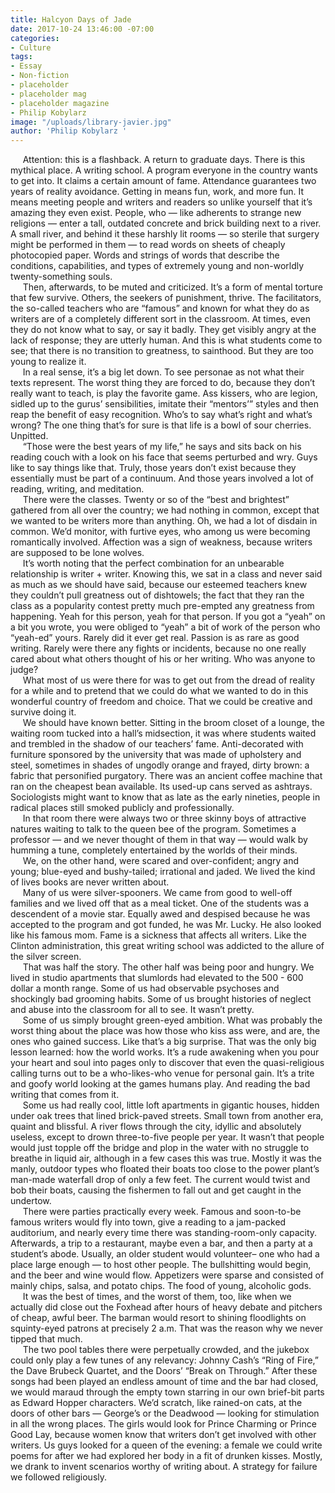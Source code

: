 ```yaml
---
title: Halcyon Days of Jade
date: 2017-10-24 13:46:00 -07:00
categories:
- Culture
tags:
- Essay
- Non-fiction
- placeholder
- placeholder mag
- placeholder magazine
- Philip Kobylarz
image: "/uploads/library-javier.jpg"
author: 'Philip Kobylarz '
---
```


&nbsp;&nbsp;&nbsp;&nbsp;&nbsp;Attention: this is a flashback. A return to graduate days. There is this mythical place. A writing school. A program everyone in the country wants to get into. It claims a certain amount of fame. Attendance guarantees two years of reality avoidance. Getting in means fun, work, and more fun. It means meeting people and writers and readers so unlike yourself that it’s amazing they even exist. People, who — like adherents to strange new religions — enter a tall, outdated concrete and brick building next to a river. A small river, and behind it these harshly lit rooms — so sterile that surgery might be performed in them — to read words on sheets of cheaply photocopied paper. Words and strings of words that describe the conditions, capabilities, and types of extremely young and non-worldly twenty-something souls.<br>
&nbsp;&nbsp;&nbsp;&nbsp;&nbsp;Then, afterwards, to be muted and criticized. It’s a form of mental torture that few survive. Others, the seekers of punishment, thrive. The facilitators, the so-called teachers who are “famous” and known for what they do as writers are of a completely different sort in the classroom. At times, even they do not know what to say, or say it badly. They get visibly angry at the lack of response; they are utterly human. And this is what students come to see; that there is no transition to greatness, to sainthood. But they are too young to realize it.<br>
&nbsp;&nbsp;&nbsp;&nbsp;&nbsp;In a real sense, it’s a big let down. To see personae as not what their texts represent. The worst thing they are forced to do, because they don’t really want to teach, is play the favorite game. Ass kissers, who are legion, sidled up to the gurus’ sensibilities, imitate their “mentors’” styles and then reap the benefit of easy recognition. Who’s to say what’s right and what’s wrong? The one thing that’s for sure is that life is a bowl of sour cherries. Unpitted.<br>
&nbsp;&nbsp;&nbsp;&nbsp;&nbsp;“Those were the best years of my life,” he says and sits back on his reading couch with a look on his face that seems perturbed and wry. Guys like to say things like that. Truly, those years don’t exist because they essentially must be part of a continuum. And those years involved a lot of reading, writing, and meditation.<br>
&nbsp;&nbsp;&nbsp;&nbsp;&nbsp;There were the classes. Twenty or so of the “best and brightest” gathered from all over the country; we had nothing in common, except that we wanted to be writers more than anything. Oh, we had a lot of disdain in common. We’d monitor, with furtive eyes, who among us were becoming romantically involved. Affection was a sign of weakness, because writers are supposed to be lone wolves.<br>
&nbsp;&nbsp;&nbsp;&nbsp;&nbsp;It’s worth noting that the perfect combination for an unbearable relationship is writer + writer. Knowing this, we sat in a class and never said as much as we should have said, because our esteemed teachers knew they couldn’t pull greatness out of dishtowels; the fact that they ran the class as a popularity contest pretty much pre-empted any greatness from happening. Yeah for this person, yeah for that person. If you got a “yeah” on a bit you wrote, you were obliged to “yeah” a bit of work of the person who “yeah-ed” yours. Rarely did it ever get real. Passion is as rare as good writing. Rarely were there any fights or incidents, because no one really cared about what others thought of his or her writing. Who was anyone to judge?<br>
&nbsp;&nbsp;&nbsp;&nbsp;&nbsp;What most of us were there for was to get out from the dread of reality for a while and to pretend that we could do what we wanted to do in this wonderful country of freedom and choice. That we could be creative and survive doing it.<br>
&nbsp;&nbsp;&nbsp;&nbsp;&nbsp;We should have known better. Sitting in the broom closet of a lounge, the waiting room tucked into a hall’s midsection, it was where students waited and trembled in the shadow of our teachers’ fame. Anti-decorated with furniture sponsored by the university that was made of upholstery and steel, sometimes in shades of ungodly orange and frayed, dirty brown: a fabric that personified purgatory. There was an ancient coffee machine that ran on the cheapest bean available. Its used-up cans served as ashtrays. Sociologists might want to know that as late as the early nineties, people in radical places still smoked publicly and professionally.<br>
&nbsp;&nbsp;&nbsp;&nbsp;&nbsp;In that room there were always two or three skinny boys of attractive natures waiting to talk to the queen bee of the program. Sometimes a professor — and we never thought of them in that way — would walk by humming a tune, completely entertained by the worlds of their minds.<br>
&nbsp;&nbsp;&nbsp;&nbsp;&nbsp;We, on the other hand, were scared and over-confident; angry and young; blue-eyed and bushy-tailed; irrational and jaded. We lived the kind of lives books are never written about.<br>
&nbsp;&nbsp;&nbsp;&nbsp;&nbsp;Many of us were silver-spooners. We came from good to well-off families and we lived off that as a meal ticket. One of the students was a descendent of a movie star. Equally awed and despised because he was accepted to the program and got funded, he was Mr. Lucky. He also looked like his famous mom. Fame is a sickness that affects all writers. Like the Clinton administration, this great writing school was addicted to the allure of the silver screen.<br>
&nbsp;&nbsp;&nbsp;&nbsp;&nbsp;That was half the story. The other half was being poor and hungry. We lived in studio apartments that slumlords had elevated to the 500 - 600 dollar a month range. Some of us had observable psychoses and shockingly bad grooming habits. Some of us brought histories of neglect and abuse into the classroom for all to see. It wasn’t pretty.<br>
&nbsp;&nbsp;&nbsp;&nbsp;&nbsp;Some of us simply brought green-eyed ambition. What was probably the worst thing about the place was how those who kiss ass were, and are, the ones who gained success. Like that’s a big surprise. That was the only big lesson learned: how the world works. It’s a rude awakening when you pour your heart and soul into pages only to discover that even the quasi-religious calling turns out to be a who-likes-who venue for personal gain. It’s a trite and goofy world looking at the games humans play. And reading the bad writing that comes from it.<br>
&nbsp;&nbsp;&nbsp;&nbsp;&nbsp;Some us had really cool, little loft apartments in gigantic houses, hidden under oak trees that lined brick-paved streets. Small town from another era, quaint and blissful. A river flows through the city, idyllic and absolutely useless, except to drown three-to-five people per year. It wasn’t that people would just topple off the bridge and plop in the water with no struggle to breathe in liquid air, although in a few cases this was true. Mostly it was the manly, outdoor types who floated their boats too close to the power plant’s man-made waterfall drop of only a few feet. The current would twist and bob their boats, causing the fishermen to fall out and get caught in the undertow.<br>
&nbsp;&nbsp;&nbsp;&nbsp;&nbsp;There were parties practically every week. Famous and soon-to-be famous writers would fly into town, give a reading to a jam-packed auditorium, and nearly every time there was standing-room-only capacity. Afterwards, a trip to a restaurant, maybe even a bar, and then a party at a student’s abode. Usually, an older student would volunteer– one who had a place large enough — to host other people. The bullshitting would begin, and the beer and wine would flow. Appetizers were sparse and consisted of mainly chips, salsa, and potato chips. The food of young, alcoholic gods.<br>
&nbsp;&nbsp;&nbsp;&nbsp;&nbsp;It was the best of times, and the worst of them, too, like when we actually did close out the Foxhead after hours of heavy debate and pitchers of cheap, awful beer. The barman would resort to shining floodlights on squinty-eyed patrons at precisely 2 a.m. That was the reason why we never tipped that much.<br>
&nbsp;&nbsp;&nbsp;&nbsp;&nbsp;The two pool tables there were perpetually crowded, and the jukebox could only play a few tunes of any relevancy: Johnny Cash’s “Ring of Fire,” the Dave Brubeck Quartet, and the Doors’ “Break on Through.” After these songs had been played an endless amount of time and the bar had closed, we would maraud through the empty town starring in our own brief-bit parts as Edward Hopper characters. We’d scratch, like rained-on cats, at the doors of other bars — George’s or the Deadwood — looking for stimulation in all the wrong places. The girls would look for Prince Charming or Prince Good Lay, because women know that writers don’t get involved with other writers. Us guys looked for a queen of the evening: a female we could write poems for after we had explored her body in a fit of drunken kisses. Mostly, we drank to invent scenarios worthy of writing about. A strategy for failure we followed religiously.

